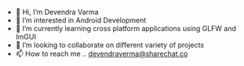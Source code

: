 - 👋 Hi, I’m Devendra Varma
- 👀 I’m interested in Android Development
- 🌱 I’m currently learning cross platform applications using GLFW and ImGUI
- 💞️ I’m looking to collaborate on different variety of projects
- 📫 How to reach me .. devendraverma@sharechat.co

<!---
Devendra-ShareChat/Devendra-ShareChat is a ✨ special ✨ repository because its `README.md` (this file) appears on your GitHub profile.
You can click the Preview link to take a look at your changes.
--->
